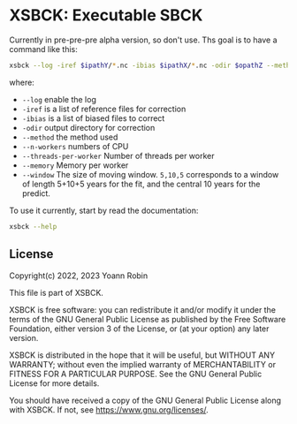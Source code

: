 
# XSBCK: Executable SBCK

Currently in pre-pre-pre alpha version, so don't use. Ths goal is to have a command like this:

~~~bash
xsbck --log -iref $ipathY/*.nc -ibias $ipathX/*.nc -odir $opathZ --method R2D2-L-NV-2L --n-workers 40 --threads-per-worker 1 --memory 4GB --window 5,10,5
~~~

where:

- `--log` enable the log
- `-iref` is a list of reference files for correction
- `-ibias` is a list of biased files to correct
- `-odir` output directory for correction
- `--method` the method used
- `--n-workers` numbers of CPU
- `--threads-per-worker` Number of threads per worker
- `--memory` Memory per worker
- `--window` The size of moving window. `5,10,5` corresponds to a window of length 5+10+5 years for the fit, and the central 10 years for the predict.

To use it currently, start by read the documentation:

~~~bash
xsbck --help
~~~

## License

Copyright(c) 2022, 2023 Yoann Robin

This file is part of XSBCK.

XSBCK is free software: you can redistribute it and/or modify
it under the terms of the GNU General Public License as published by
the Free Software Foundation, either version 3 of the License, or
(at your option) any later version.

XSBCK is distributed in the hope that it will be useful,
but WITHOUT ANY WARRANTY; without even the implied warranty of
MERCHANTABILITY or FITNESS FOR A PARTICULAR PURPOSE.  See the
GNU General Public License for more details.

You should have received a copy of the GNU General Public License
along with XSBCK.  If not, see <https://www.gnu.org/licenses/>.


